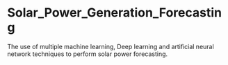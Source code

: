 # Solar_Power_Generation_Forecasting
The use of multiple machine learning, Deep learning and artificial neural network techniques to perform solar power forecasting.
